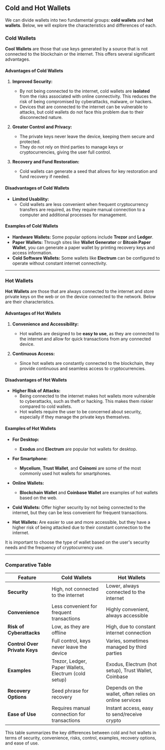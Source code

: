 ## **Cold and Hot Wallets**


We can divide wallets into two fundamental groups: **cold wallets** and **hot wallets**. Below, we will explore the characteristics and differences of each.

### **Cold Wallets**

**Cool Wallets** are those that use keys generated by a source that is not connected to the blockchain or the internet. This offers several significant advantages.

#### **Advantages of Cold Wallets**

1. **Improved Security:**
   - By not being connected to the internet, cold wallets are **isolated** from the risks associated with online connectivity. This reduces the risk of being compromised by cyberattacks, malware, or hackers.
   - Devices that are connected to the internet can be vulnerable to attacks, but cold wallets do not face this problem due to their disconnected nature.

2. **Greater Control and Privacy:**
   - The private keys never leave the device, keeping them secure and protected.
   - They do not rely on third parties to manage keys or cryptocurrencies, giving the user full control.

3. **Recovery and Fund Restoration:**
   - Cold wallets can generate a seed that allows for key restoration and fund recovery if needed.

#### **Disadvantages of Cold Wallets**

- **Limited Usability:**
  - Cold wallets are less convenient when frequent cryptocurrency transfers are required, as they require manual connection to a computer and additional processes for management.

#### **Examples of Cold Wallets**

- **Hardware Wallets:** Some popular options include **Trezor** and **Ledger**.
- **Paper Wallets:** Through sites like **Wallet Generator** or **Bitcoin Paper Wallet**, you can generate a paper wallet by printing recovery keys and access information.
- **Cold Software Wallets:** Some wallets like **Electrum** can be configured to operate without constant internet connectivity.

---

### **Hot Wallets**

**Hot Wallets** are those that are always connected to the internet and store private keys on the web or on the device connected to the network. Below are their characteristics.

#### **Advantages of Hot Wallets**

1. **Convenience and Accessibility:**
   - Hot wallets are designed to be **easy to use**, as they are connected to the internet and allow for quick transactions from any connected device.

2. **Continuous Access:**
   - Since hot wallets are constantly connected to the blockchain, they provide continuous and seamless access to cryptocurrencies.

#### **Disadvantages of Hot Wallets**

- **Higher Risk of Attacks:**
  - Being connected to the internet makes hot wallets more vulnerable to cyberattacks, such as theft or hacking. This makes them riskier compared to cold wallets.
  - Hot wallets require the user to be concerned about security, especially if they manage the private keys themselves.

#### **Examples of Hot Wallets**

- **For Desktop:**
  - **Exodus** and **Electrum** are popular hot wallets for desktop.
  
- **For Smartphone:**
  - **Mycelium**, **Trust Wallet**, and **Coinomi** are some of the most commonly used hot wallets for smartphones.
  
- **Online Wallets:**
  - **Blockchain Wallet** and **Coinbase Wallet** are examples of hot wallets based on the web.

- **Cold Wallets:** Offer higher security by not being connected to the internet, but they can be less convenient for frequent transactions.
- **Hot Wallets:** Are easier to use and more accessible, but they have a higher risk of being attacked due to their constant connection to the internet.

It is important to choose the type of wallet based on the user's security needs and the frequency of cryptocurrency use.

---

### **Comparative Table**

| Feature                        | Cold Wallets                        | Hot Wallets                        |
|---------------------------------|-------------------------------------|------------------------------------|
| **Security**                    | High, not connected to the internet | Lower, always connected to the internet |
| **Convenience**                 | Less convenient for frequent transactions | Highly convenient, always accessible |
| **Risk of Cyberattacks**        | Low, as they are offline            | High, due to constant internet connection |
| **Control Over Private Keys**   | Full control, keys never leave the device | Varies, sometimes managed by third parties |
| **Examples**                    | Trezor, Ledger, Paper Wallets, Electrum (cold setup) | Exodus, Electrum (hot setup), Trust Wallet, Coinbase |
| **Recovery Options**            | Seed phrase for recovery            | Depends on the wallet, often relies on online services |
| **Ease of Use**                 | Requires manual connection for transactions | Instant access, easy to send/receive crypto |

This table summarizes the key differences between cold and hot wallets in terms of security, convenience, risks, control, examples, recovery options, and ease of use.
